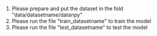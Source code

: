 1. Please prepare and put the dataset in the fold "data/datasetname/datanpy"
2. Please run the file "train_datasetname" to train the model 
3. Please run the file "test_datasetname" to test the model 











 
